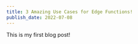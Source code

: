 ```yaml
---
title: 3 Amazing Use Cases for Edge Functions!
publish_date: 2022-07-08
---
```


This is my first blog post!
